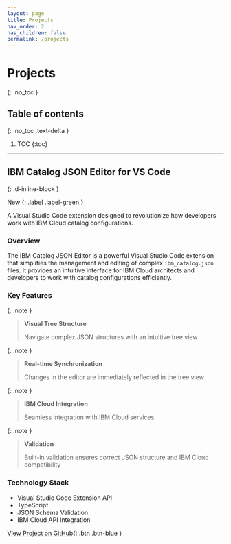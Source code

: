 ```yaml
---
layout: page
title: Projects
nav_order: 2
has_children: false
permalink: /projects
---
```


# Projects
{: .no_toc }

## Table of contents
{: .no_toc .text-delta }

1. TOC
{:toc}

---

## IBM Catalog JSON Editor for VS Code
{: .d-inline-block }

New
{: .label .label-green }

A Visual Studio Code extension designed to revolutionize how developers work with IBM Cloud catalog configurations.

### Overview

The IBM Catalog JSON Editor is a powerful Visual Studio Code extension that simplifies the management and editing of complex `ibm_catalog.json` files. It provides an intuitive interface for IBM Cloud architects and developers to work with catalog configurations efficiently.

### Key Features

{: .note }
> **Visual Tree Structure**
> 
> Navigate complex JSON structures with an intuitive tree view

{: .note }
> **Real-time Synchronization**
> 
> Changes in the editor are immediately reflected in the tree view

{: .note }
> **IBM Cloud Integration**
> 
> Seamless integration with IBM Cloud services

{: .note }
> **Validation**
> 
> Built-in validation ensures correct JSON structure and IBM Cloud compatibility

### Technology Stack

- Visual Studio Code Extension API
- TypeScript
- JSON Schema Validation
- IBM Cloud API Integration

[View Project on GitHub](https://github.com/daniel-butler-irl/VS_Code_Catalog_Json_Editor){: .btn .btn-blue }